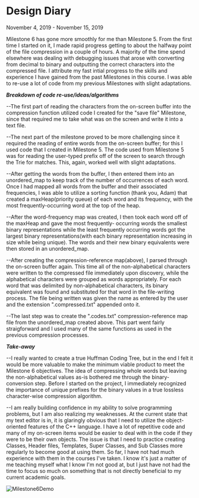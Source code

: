 # Design Diary


 November 4, 2019 - November 15, 2019

 Milestone 6 has gone more smoothly for me than Milestone 5. From the first time I started on it, I made
 rapid progress getting to about the halfway point of the file compression in a couple of hours. A majority
 of the time spend elsewhere was dealing with debugging issues that arose with converting from decimal to 
 binary and outputting the correct characters into the compressed file. I attribute my fast intial progress to
 the skills and experience I have gained from the past Milestones in this course. I was able to re-use a lot 
 of code from my previous Milestones with slight adaptations.

 ***Breakdown of code re-use/ideas/algorithms***
 
 --The first part of reading the characters from the on-screen buffer into the compression function utilized code
 I created for the "save file" Milestone, since that required me to take what was on the screen and write it into 
 a text file. 
 
 --The next part of the milestone proved to be more challenging since it required the reading of entire words from 
 the on-screen buffer; for this I used code that I created in Milestone 5. The code used from Milestone 5 was for 
 reading the user-typed prefix off of the screen to search through the Trie for matches. This, again, worked well with 
 slight adaptations.
 
 --After getting the words from the buffer, I then entered them into an unordered_map to keep track of the number 
 of occurrences of each word. Once I had mapped all words from the buffer and their associated frequencies, I was 
 able to utilize a sorting function (thank you, Adam) that created a maxHeap(priority queue) of each word and its
 frequency, with the most frequently-occurring word at the top of the heap.
 
 --After the word-frequency map was created, I then took each word off of the maxHeap and gave the most frequently-
 occurring words the smallest binary representations while the least frequently occurring words got the largest binary
 representations(with each binary representation increasing in size while being unique). The words and their new binary
 equivalents were then stored in an unordered_map.  
 
 --After creating the compression-reference map(above), I parsed through the on-screen buffer again. This time all
 of the non-alphabetical characters were written to the compressed file immediately upon discovery, while the
 alphabetical characters were grouped as words appropriately. For each word that was delimited by non-alphabetical
 characters, its binary equivalent was found and substituted for that word in the file-writing process. The file
 being written was given the name as entered by the user and the extension ".compressed.txt" appended onto it.

 --The last step was to create the ".codes.txt" compression-reference map file from the unordered_map created above.
 This part went fairly straigforward and I used many of the same functions as used in the previous compression processes.


 

 ***Take-away***

--I really wanted to create a true Huffman Coding Tree, but in the end I felt it would be more valuable to make the minimum 
viable product to meet the Milestone 6 objectives. The idea of compressing whole words but leaving the non-alphabetical 
values as-is bothered me through the binary-conversion step. Before I started on the project, I immediately recognized 
the importance of unique prefixes for the binary values in a true lossless character-wise compression algorithm. 


 --I am really building confidence in my ability to solve programming problems, but I am also realizing my weaknesses.
 At the current state that my text editor is in, it is glaringly obvious that I need to utilize the object-oriented
 features of the C++ language. I have a lot of repetitive code and many of my on-screen items would be easier to 
 deal with in the code if they were to be their own objects. The issue is that I need to practice creating Classes,
 Header files, Templates, Super Classes, and Sub Classes more regularly to become good at using them. So far, I have
 not had much experience with them in the courses I've taken. I know it's just a matter of me teaching myself what
 I know I'm not good at, but I just have not had the time to focus so much on something that is not directly beneficial
 to my current academic goals.

![Milestone6Demo](https://raw.githubusercontent.com/rja45/CS211-TextEditor/master/docs/Milestone06.gif)
